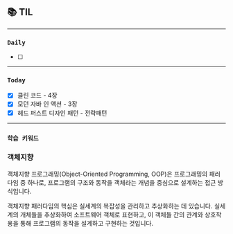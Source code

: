 
## 📚 TIL

---

### `Daily`
- [ ] 

---
### `Today`
- [X] 클린 코드 - 4장
- [X] 모던 자바 인 액션 - 3장
- [X] 헤드 퍼스트 디자인 패턴 - 전략패턴

---
### `학습 키워드`

### 객체지향
객체지향 프로그래밍(Object-Oriented Programming, OOP)은 프로그래밍의 패러다임 중 하나로, 프로그램의 구조와 동작을 객체라는 개념을 중심으로 설계하는 접근 방식입니다.

객체지향 패러다임의 핵심은 실세계의 복잡성을 관리하고 추상화하는 데 있습니다. 실세계의 개체들을 추상화하여 소프트웨어 객체로 표현하고, 이 객체들 간의 관계와 상호작용을 통해 프로그램의 동작을 설계하고 구현하는 것입니다.
